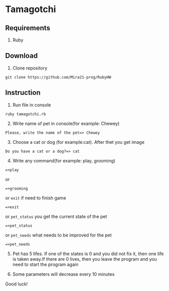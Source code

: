 # Tamagotchi

## Requirements


1. Ruby 

## Download
1. Clone repository 
```
git clone https://github.com/Mira21-prog/RubyHW
```
## Instruction
1. Run file in console 
```
ruby tamagotchi.rb
```
2. Write name of pet in console(for example: Chewey)

```
Please, write the name of the pet=> Chewey
```
3. Choose a cat or dog (for example:cat). After thet you get image 

```
Do you have a cat or a dog?=> cat
```

4.  Write any command(for example: play, grooming) 

```
=>play
```
or 

```
=>grooming
```

or `exit` if need to finish game

```
=>exit
```

or `pet_status` you get the current state of the pet

```
=>pet_status
```
or `pet_needs` what needs to be improved for the pet
```
=>pet_needs
```


5. Pet has 5 lifes. If one of the states is 0 and you did not fix it, then one life is taken away.If there are 0 lives, then you leave the program and you need to start the program again


6. Some parameters will decrease every 10 minutes

Good luck! 



